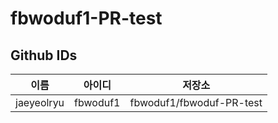 # fbwoduf1-PR-test

## Github IDs

| 이름 | 아이디       | 저장소                   |
|-----|---------------|--------------------------|
|jaeyeolryu| fbwoduf1 | fbwoduf1/fbwoduf-PR-test |

